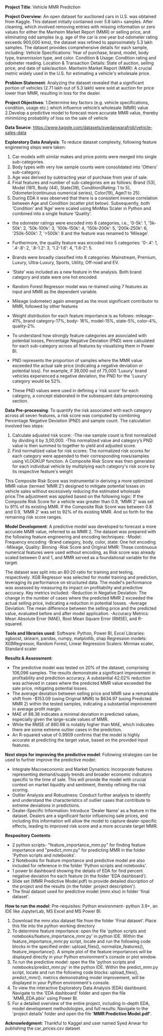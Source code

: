 **Project Title**: Vehicle MMR Prediction

**Project Overview**: 
An open dataset for auctioned cars in U.S. was obtained from Kaggle. This dataset initially contained over 5.8 lakh+ samples. After cleaning, which involved removing entries with missing information or zero values for either the Manheim Market Report (MMR) or selling price, and eliminating odd samples (e.g. age of the car is one year but odometer rating exceeds 900,000 kms), the dataset was refined to approximately 5.3 lakh samples. The dataset provides comprehensive details for each sample, including:
Vehicle Specifications: Year of purchase, brand, model, body type, transmission type, and color.
Condition & Usage: Condition rating and odometer reading.
Location & Transaction Details: State of auction, selling price, and date of sale/auction.
Manheim Market Report (MMR): A crucial metric widely used in the U.S. for estimating a vehicle's wholesale price.

**Problem Statement**: Analyzing the dataset revealed that a significant portion of vehicles (2.71 lakh out of 5.3 lakh) were sold at auction for price lower than MMR, resulting in loss for the dealer.

**Project Objectives**: 
1.Determine key factors (e.g. vehicle specifications, condition, usage etc.) which influence vehicle’s wholesale (MMR) value
2.Develop a predictive model to forecast more accurate MMR value, thereby minimizing probability of loss on the sale of vehicle

**Data Source**: https://www.kaggle.com/datasets/syedanwarafridi/vehicle-sales-data 

**Exploratory Data Analysis**: 
To reduce dataset complexity, following feature engineering steps were taken: 
1. Car models with similar makes and price points were merged into single sub-categories. 
2. Body types with very low sample counts were consolidated into 'Others' sub-category. 
3. Age was derived by subtracting year of purchase from year of sale. 
4. Final features and number of sub-categories are as follows: Brand (53), Model (181), Body (44), State(39), Condition(Rating: 1 to 5), Odometer(continuous numerical series), Color(19), Age(1 to 25).  
5. During EDA it was observed that there is a consistent inverse correlation between Age and Condition (scatter plot below). Subsequently, both ‘Condition’ and ‘Age’ were scaled using MinMax Scaler in Python and 
combined into a single feature ‘Quality’.

- the odometer ratings were encoded into 8 categories, i.e., '0-5k’: 1, '5k-50k’: 2, '50k-100k’: 3, '100k-150k’: 4, '150k-200k’: 5, '200k-250k’: 6, '250k-500k’: 7, '>500k’: 8 and the feature was renamed to ‘Mileage’.
- Furthermore, the quality feature was encoded into 5 categories: '0-.4’: 1, '.4-.8’: 2, '.8-1.2’: 3, '1.2-1.6’: 4, '1.6-2’: 5.
- Brands were broadly classified into 8 categories: Mainstream, Premium, Luxury, Ultra-Luxury, Sports, Utility, Off-road and EV.
- ‘State’ was included as a new feature in the analysis. Both brand category and state were one hot encoded.
- Random Forest Regressor model was re-trained using 7 features as input and MMR as the dependent variable.
- Mileage (odometer) again emerged as the most significant contributor to MMR, followed by other features
- Weight distribution for each feature importance is as follows: mileage- 41%, brand  category-17%, body- 16%, model-15%, state-5%, color-4%, quality-2%. 

- To understand how strongly feature categories are associated with potential losses, Percentage Negative Deviation (PND) were calculated for each sub-category across all features by visualizing them in Power BI.
- PND represents the proportion of samples where the MMR value exceeded the actual sale price (indicating a negative deviation or potential loss). For example, if 39,000 out of 75,000 'Luxury' brand vehicles experienced a negative deviation, the PND for the 'Luxury' category would be 52%.
- These PND values were used in defining a 'risk score' for each category, a concept elaborated in the subsequent data preprocessing section.

**Data Pre-processing**: 
To quantify the risk associated with each category across all seven features, a risk score was computed by combining Percentage Negative Deviation (PND) and sample count. The calculation involved two steps:
1. Calculate adjusted risk score: 
 -The raw sample count is first normalized by dividing it by 3,00,000.
 -This normalized value and category’s PND value is then summed to together to yield and adjusted score.
2. Find normalized value for risk scores: The normalized risk scores for each category were appended to their corresponding rows/samples using VLOOKUP function. A Composite Risk Score was then generated for each individual vehicle by multiplying each category's risk score by its respective feature's weight

This Composite Risk Score was instrumental in deriving a more optimized MMR value (termed 'MMR 2’) designed to mitigate potential losses on vehicle sales without excessively reducing the estimated wholesale price.The adjustment was applied based on the following logic: If the Composite Risk Score for a vehicle was greater than 0.9, 'MMR 2' was set to 91% of its existing MMR. If the Composite Risk Score was between 0.8 and 0.9, 'MMR 2' was set to 92% of its existing MMR. And so forth for the remaining risk score ranges.

**Model Development**: 
A predictive model was developed to forecast a more accurate MMR value, referred to as MMR 2. The dataset was prepared with the following feature engineering and encoding techniques:
-Model: Frequency encoding
-Brand category, body, color, state: One hot encoding
-Mileage, Quality: Binning
-Risk Score and Original MMR: These continuous numerical features were used without encoding, as Risk score was already scaled between 0 and 1, and MMR served as a foundational variable for the target.

The dataset was split into an 80:20 ratio for training and testing, respectively. XGB Regressor was selected for model training and prediction, leveraging its performance on structured data.
The model's performance was assessed by measuring its impact on profitability and predictive accuracy. 
Key metrics included:
-Reduction in Negative Deviation: The change in the number of cases where the predicted MMR 2 exceeded the actual selling price, indicating a reduction in potential losses.
-Average Deviation: The mean difference between the selling price and the predicted value, evaluated before and after model application.
-Accuracy Metrics: Mean Absolute Error (MAE), Root Mean Square Error (RMSE), and R-squared.

**Tools and libraries used**: Software: Python, Power BI, Excel
Libraries: xgboost, sklearn, pandas, numpy, matplotlib, shap
Regression models: XGBRegressor, Random Forest, Linear Regression
Scalers: Minmax scaler, Standard scaler

**Results & Assessment**: 
- The predictive model was tested on 20% of the dataset, comprising 106,096 samples. The results demonstrate a significant improvement in profitability and prediction accuracy. A substantial 42.02% reduction was achieved in cases where the predicted MMR value exceeded the sale price, mitigating potential losses.
- The average deviation between selling price and MMR saw a remarkable shift from -$153.09 (using Original MMR) to $634.97 (using Predicted MMR 2) within the tested samples, indicating a substantial improvement
in average profit margin.
- MAE of 88.38 indicates a minimal deviation in predicted values, especially given the large-scale values of MMR. 
- While the RMSE of 860.98 is notably higher than MAE, which indicates there are some extreme outlier cases in the prediction. 
- An R-squared value of 0.9909 confirms that the model is highly accurate at predicting the target value, based on the provided input features.

**Next steps for improving the predictive model**: 
Following strategies can be used to further improve the predictive model:
- Integrate Macroeconomic and Market Dynamics: Incorporate features representing demand/supply trends and broader economic indicators specific to the time of sale. This will provide the model with crucial context
on market liquidity and sentiment, thereby refining the risk scoring.
- Outlier Analysis and Robustness: Conduct further analysis to identify and understand the characteristics of outlier cases that contribute to extreme deviations in predictions.
- Dealer-Specific Information: Introduce 'Dealer Name' as a feature in the dataset. Dealers are a significant factor influencing sale prices, and including this information will allow the model to capture
  dealer-specific effects, leading to improved risk score and a more accurate target MMR.

**Respository Contents**: 
- 2 python scripts- "feature_importance_mmr.py" for finding feature importance and "predict_mmr.py" for predicting MMR in the folder 'Python scripts and notebooks'.
- 2 Notebooks for feature importance and predictive model are also included for reference in the folder 'Python scripts and notebooks'.
- 1 power bi dashboard showing the details of EDA for find percent negative deviation fro each feature (in the folder 'EDA dashboard').
- Slide set (MMR Predictive Model.pdf) to provide detailed discription of the project and the results (in the folder ;project description').
- The final dataset used for predictive model (mmr.xlsx) in folder 'final dataset'.

**How to run the model**: Pre-requisites: Python environment- python 3.9+, an IDE like JupyterLab, MS Excel and MS Power BI.
1. Download the mmr.xlsx dataset file from the folder 'Final dataset'. Place this file into the python working directory
2. To determine feature importance: open the file 'python scripts and notebooks/feature_importance_mmr.py' in python IDE. Within the feature_importance_mmr.py script, locate and run the following code blocks in the specified order: upload_files(), normalize_features(), feature_importance(). A simple plot of the feature importances will be displayed directly in your Python environment's console or plot window.
3. To run the predictive model: open the file 'python scripts and notebooks/predict_mmr.py' in the python IDE. Within the predict_mmr.py script, locate and run the following code blocks: upload_files(), predict_mmr(). metrics demonstrating model improvement, will be displayed in your Python environment's console.
4. To view the interactive Exploratory Data Analysis (EDA) dashboard. Navigate to the 'EDA dashboard' folder and open the file 'MMR_EDA.pbix' using Power BI.
5. For a detailed overview of the entire project, including in-depth EDA, model development methodologies, and full results: Navigate to the 'project details' folder and open the file **'MMR Predictive Model.pdf'**.

**Acknowledgment**: Thankful to Kaggel and user named Syed Anwar for publishing the car_prices.csv dataset
